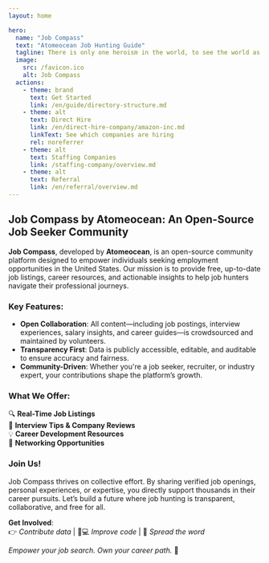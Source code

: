 ```yaml
---
layout: home

hero:
  name: "Job Compass"
  text: "Atomeocean Job Hunting Guide"
  tagline: There is only one heroism in the world, to see the world as it is, and to love it.
  image:
    src: /favicon.ico
    alt: Job Compass
  actions:
    - theme: brand
      text: Get Started
      link: /en/guide/directory-structure.md
    - theme: alt
      text: Direct Hire
      link: /en/direct-hire-company/amazon-inc.md
      linkText: See which companies are hiring
      rel: noreferrer
    - theme: alt
      text: Staffing Companies
      link: /staffing-company/overview.md
    - theme: alt
      text: Referral
      link: /en/referral/overview.md
---
```


## Job Compass by Atomeocean: An Open-Source Job Seeker Community

**Job Compass**, developed by **Atomeocean**, is an open-source community platform designed to empower individuals 
seeking employment opportunities in the United States. Our mission is to provide free, up-to-date job listings, career resources, and actionable insights to help job hunters navigate their professional journeys.

### Key Features:
- **Open Collaboration**: All content—including job postings, interview experiences, salary insights, and career guides—is crowdsourced and maintained by volunteers.
- **Transparency First**: Data is publicly accessible, editable, and auditable to ensure accuracy and fairness.
- **Community-Driven**: Whether you're a job seeker, recruiter, or industry expert, your contributions shape the platform’s growth.

### What We Offer:
🔍 **Real-Time Job Listings**  
📝 **Interview Tips & Company Reviews**  
💡 **Career Development Resources**  
🤝 **Networking Opportunities**

### Join Us!
Job Compass thrives on collective effort. By sharing verified job openings, personal experiences, or expertise, you directly support thousands in their career pursuits. Let’s build a future where job hunting is transparent, collaborative, and free for all.

**Get Involved**:  
👉 *Contribute data* | 👩💻 *Improve code* | 📢 *Spread the word*

*Empower your job search. Own your career path.* 🚀
